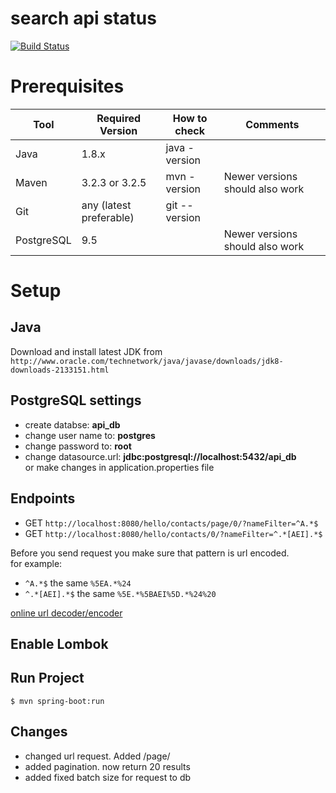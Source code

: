 
# search api status  
  
[![Build Status](https://travis-ci.com/chorpitman/search-api.svg?branch=master)](https://travis-ci.com/chorpitman/search-api)  
  
Prerequisites  
==============  
| **Tool** | **Required Version** | **How to check** | **Comments** |  
| ----- | ------ | ---- | ---- |  
| Java | 1.8.x | java -version | |  
| Maven | 3.2.3 or 3.2.5 | mvn -version | Newer versions should also work |  
| Git | any (latest preferable) | git --version | |  
| PostgreSQL | 9.5 |  | Newer versions should also work|  
  
Setup  
======  
Java  
----------  
Download and install latest JDK from `http://www.oracle.com/technetwork/java/javase/downloads/jdk8-downloads-2133151.html`  
  
PostgreSQL settings  
----------  
 - create databse: **api_db**  
 - change user name to: **postgres**  
 - change password to: **root**  
 - change datasource.url: **jdbc:postgresql://localhost:5432/api_db**  
or make changes in application.properties file  
  
Endpoints 
----------  
 - GET `http://localhost:8080/hello/contacts/page/0/?nameFilter=^A.*$`    
 - GET `http://localhost:8080/hello/contacts/0/?nameFilter=^.*[AEI].*$`

  
Before you send request you make sure that pattern is url encoded.  
for example:  
 - `^A.*$` the same `%5EA.*%24`  
 - `^.*[AEI].*$` the same `%5E.*%5BAEI%5D.*%24%20`  
   
[online url decoder/encoder](https://meyerweb.com/eric/tools/dencoder/)  
  
Enable Lombok  
-----------  
  
Run Project  
-----------  

    $ mvn spring-boot:run
    
Changes 
-----------
- changed url request. Added /page/
- added pagination. now return 20 results
- added fixed batch size for request to db

